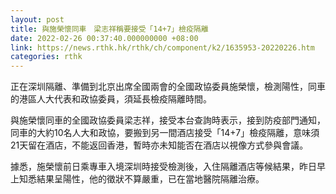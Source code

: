```yaml
---
layout: post
title: 與施榮懷同車　梁志祥稱要接受「14+7」檢疫隔離
date: 2022-02-26 00:37:40.000000000 +08:00
link: https://news.rthk.hk/rthk/ch/component/k2/1635953-20220226.htm
categories: rthk
---
```


正在深圳隔離、準備到北京出席全國兩會的全國政協委員施榮懷，檢測陽性，同車的港區人大代表和政協委員，須延長檢疫隔離時間。

與施榮懷同車的全國政協委員梁志祥，接受本台查詢時表示，接到防疫部門通知，同車的大約10名人大和政協，要搬到另一間酒店接受「14+7」檢疫隔離，意味須21天留在酒店，不能返回香港，暫時亦未知能否在酒店以視像方式參與會議。

據悉，施榮懷前日乘專車入境深圳時接受檢測後，入住隔離酒店等候結果，昨日早上知悉結果呈陽性，他的徵狀不算嚴重，已在當地醫院隔離治療。
